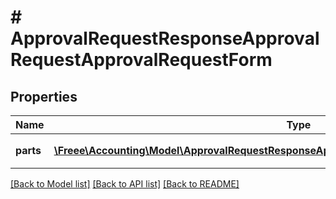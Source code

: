 # # ApprovalRequestResponseApprovalRequestApprovalRequestForm

## Properties

Name | Type | Description | Notes
------------ | ------------- | ------------- | -------------
**parts** | [**\Freee\Accounting\Model\ApprovalRequestResponseApprovalRequestApprovalRequestFormParts[]**](ApprovalRequestResponseApprovalRequestApprovalRequestFormParts.md) | 申請フォームの項目 |

[[Back to Model list]](../../README.md#models) [[Back to API list]](../../README.md#endpoints) [[Back to README]](../../README.md)
